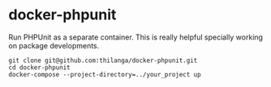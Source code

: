 # docker-phpunit
Run PHPUnit as a separate container. This is really helpful specially working on package developments.

```
git clone git@github.com:thilanga/docker-phpunit.git
cd docker-phpunit
docker-compose --project-directory=../your_project up
```
